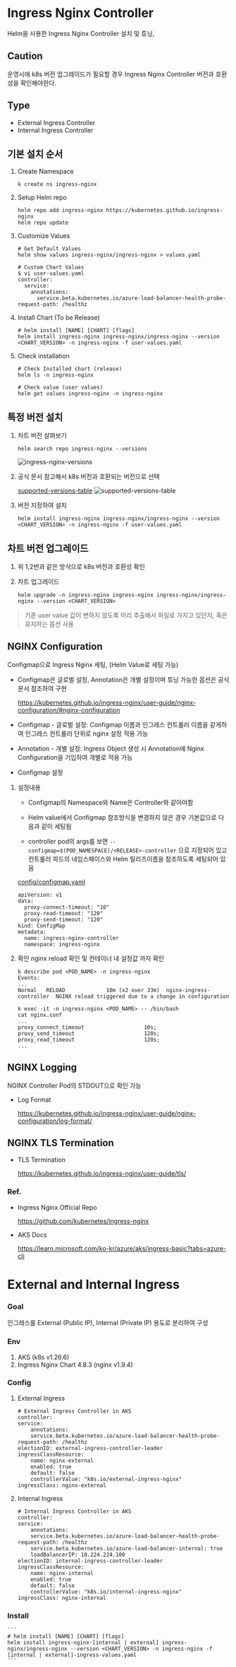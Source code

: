 # Ingress Nginx Controller
Helm을 사용한 Ingress Nginx Controller 설치 및 튜닝, 

## Caution
운영시에 k8s 버전 업그레이드가 필요할 경우 Ingress Nginx Controller 버전과 호환성을 확인해야한다.

## Type
- External Ingress Controller
- Internal Ingress Controller

## 기본 설치 순서

1. Create Namespace

    ```
    k create ns ingress-nginx
    ```

2. Setup Helm repo

    ```
    helm repo add ingress-nginx https://kubernetes.github.io/ingress-nginx
    helm repo update
    ```

3. Customize Values

    ```
    # Get Default Values
    helm show values ingress-nginx/ingress-nginx > values.yaml

    # Custom Chart Values
    $ vi user-values.yaml
    controller:
      service:
        annotations: 
          service.beta.kubernetes.io/azure-load-balancer-health-probe-request-path: /healthz

    ```
4. Install Chart (To be Release)

    ```
    # helm install [NAME] [CHART] [flags]
    helm install ingress-nginx ingress-nginx/ingress-nginx --version <CHART_VERSION> -n ingress-nginx -f user-values.yaml
    ```

5. Check installation

    ```
    # Check Installed chart (release)
    helm ls -n ingress-nginx

    # Check value (user values)
    helm get values ingress-nginx -n ingress-nginx
    ```

## 특정 버전 설치

1. 차트 버전 살펴보기

    ```
    helm search repo ingress-nginx --versions
    ```
    ![ingress-nginx-versions](image/ingress-nginx-versions.png)

2. 공식 문서 참고해서 k8s 버전과 호환되는 버전으로 선택

    [supported-versions-table](https://github.com/kubernetes/ingress-nginx#supported-versions-table)
    ![supported-versions-table](image/supported-version-table.png)

2. 버전 지정하여 설치

    ```
    helm install ingress-nginx ingress-nginx/ingress-nginx --version <CHART_VERSION> -n ingress-nginx -f user-values.yaml
    ```


## 차트 버전 업그레이드
1. 위 1,2번과 같은 방식으로 k8s 버전과 호환성 확인
2. 차트 업그레이드

    ```
    helm upgrade -n ingress-nginx ingress-nginx ingress-nginx/ingress-nginx --version <CHART_VERSION>
    ```
> 기존 user value 값이 변하지 않도록 미리 추출해서 파일로 가지고 있던지, 혹은 유지하는 옵션 사용

## NGINX Configuration
Configmap으로 Ingress Nginx 세팅, (Helm Value로 세팅 가능)
- Configmap은 글로벌 설정, Annotation은 개별 설정이며 튜닝 가능한 옵션은 공식 문서 참조하여 구현

    https://kubernetes.github.io/ingress-nginx/user-guide/nginx-configuration/#nginx-configuration

- Configmap - 글로벌 설정: Configmap 이름과 인그레스 컨트롤러 이름을 같게하여 인그레스 컨트롤러 단위로 nginx 설정 적용 가능
- Annotation - 개별 설정: Ingress Object 생성 시 Annotation에 Nginx Configuration을 기입하여 개별로 적용 가능

- Configmap 설정

1. 설정내용

    - Configmap의 Namespace와 Name은 Controller와 같아야함
    
    - Helm value에서 Configmap 참조방식을 변경하지 않은 경우 기본값으로 다음과 같이 세팅됨
    - controller pod의 args를 보면 ```--configmap=$(POD_NAMESPACE)/<RELEASE>-controller``` 으로 지정되어 있고 컨트롤러 파드의 네임스페이스와 Helm 릴리즈이름을 참조하도록 세팅되어 있음

    [config/configmap.yaml](confing/config.yaml)

    ```
    apiVersion: v1
    data:
      proxy-connect-timeout: "10"
      proxy-read-timeout: "120"
      proxy-send-timeout: "120"
    kind: ConfigMap
    metadata:
      name: ingress-nginx-controller
      namespace: ingress-nginx
    ```


2. 확인
nginx reload 확인 및 컨테이너 내 설정값 까지 확인

    ```  
    k describe pod <POD_NAME> -n ingress-nginx
    Events:
    ...
    Normal   RELOAD             10m (x2 over 33m)  nginx-ingress-controller  NGINX reload triggered due to a change in configuration

    k exec -it -n ingress-nginx <POD_NAME> -- /bin/bash
    cat nginx.conf
    ...
    proxy_connect_timeout                   10s;
    proxy_send_timeout                      120s;
    proxy_read_timeout                      120s;
    ...
    ```
## NGINX Logging
NGINX Controller Pod의 STDOUT으로 확인 가능

- Log Format

    https://kubernetes.github.io/ingress-nginx/user-guide/nginx-configuration/log-format/

## NGINX TLS Termination
- TLS Termination

    https://kubernetes.github.io/ingress-nginx/user-guide/tls/

### Ref.
- Ingress Nginx Official Repo
  
  https://github.com/kubernetes/ingress-nginx

- AKS Docs
  
  https://learn.microsoft.com/ko-kr/azure/aks/ingress-basic?tabs=azure-cli

# External and Internal Ingress
### Goal

인그레스를 External (Public IP), Internal (Private IP) 용도로 분리하여 구성

### Env

1. AKS (k8s v1.26.6)
2. Ingress Nginx Chart 4.8.3 (nginx v1.9.4)

### Config

1. External Ingress
    
    ```
    # External Ingress Controller in AKS
    controller:
    service:
        annotations: 
        service.beta.kubernetes.io/azure-load-balancer-health-probe-request-path: /healthz
    electionID: external-ingress-controller-leader
    ingressClassResource:
        name: nginx-external
        enabled: true
        default: false
        controllerValue: "k8s.io/external-ingress-nginx"
    ingressClass: nginx-external
    ```
2. Internal Ingress
    ```
    # Internal Ingress Controller in AKS
    controller:
    service:
        annotations: 
        service.beta.kubernetes.io/azure-load-balancer-health-probe-request-path: /healthz
        service.beta.kubernetes.io/azure-load-balancer-internal: true
        loadBalancerIP: 10.224.224.100
    electionID: internal-ingress-controller-leader
    ingressClassResource:
        name: nginx-internal
        enabled: true
        default: false
        controllerValue: "k8s.io/internal-ingress-nginx"
    ingressClass: nginx-internal
    ```
### Install

    ```
    # helm install [NAME] [CHART] [flags]
    helm install ingress-nginx-[internal | external] ingress-nginx/ingress-nginx --version <CHART_VERSION> -n ingress-nginx -f [internal | external]-ingress-values.yaml
    ```